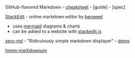 GitHub-flavored Markdown - 
[cheatsheet](https://guides.github.com/pdfs/markdown-cheatsheet-online.pdf) - 
[guide] - 
[spec]

[StackEdit](https://stackedit.io/app#) - online markdown editor by [benweet](https://github.com/benweet)
  - uses [mermaid](https://mermaid-js.github.io) diagrams & charts
  - can be added to a website with [stackedit.js](https://benweet.github.io/stackedit.js/)
  
[zero-md](https://zerodevx.github.io/zero-md/) - "Ridiculously simple markdown displayer" - 
[demo](https://zerodevx.github.io/zero-md/demo/)

[lorem-markdownum](https://github.com/jaspervdj/lorem-markdownum)
   
